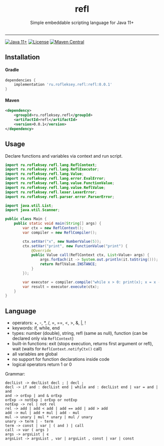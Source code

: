 <h1 align="center">refl</h1>
<p align="center">
      Simple embeddable scripting language for Java 11+<br><br>
</p>

--------

[![Java 11+](https://img.shields.io/badge/java-11-4c7e9f.svg)](http://java.oracle.com)
[![License](https://img.shields.io/badge/license-MIT-4c7e9f.svg)](https://raw.githubusercontent.com/rofleksey/refl/main/LICENSE.txt)
[![Maven Central](https://img.shields.io/maven-central/v/ru.rofleksey.refl/refl)](https://central.sonatype.com/artifact/ru.rofleksey.refl/refl)

## Installation

#### Gradle

```groovy
dependencies {
    implementation 'ru.rofleksey.refl:refl:0.0.1'
}
```

#### Maven

```xml
<dependency>
    <groupId>ru.rofleksey.refl</groupId>
    <artifactId>refl</artifactId>
    <version>0.0.1</version>
</dependency>
```

## Usage

Declare functions and variables via context and run script.

```java
import ru.rofleksey.refl.lang.ReflContext;
import ru.rofleksey.refl.lang.ReflExecutor;
import ru.rofleksey.refl.lang.Value;
import ru.rofleksey.refl.lang.error.EvalError;
import ru.rofleksey.refl.lang.value.FunctionValue;
import ru.rofleksey.refl.lang.value.ReflValue;
import ru.rofleksey.refl.lexer.LexerError;
import ru.rofleksey.refl.parser.error.ParserError;

import java.util.List;
import java.util.Scanner;

public class Main {
    public static void main(String[] args) {
        var ctx = new ReflContext();
        var compiler = new ReflCompiler();

        ctx.setVar("x", new NumberValue(5));
        ctx.setVar("print", new FunctionValue("print") {
            @Override
            public Value call(ReflContext ctx, List<Value> args) {
                args.forEach(it -> System.out.println(it.toString()));
                return ReflValue.INSTANCE;
            }
        });

        var executor = compiler.compile("while x > 0: print(x); x = x - 1; end;");
        var result = executor.execute(ctx);
    }
}
```

## Language

* operators: +, -, *, /, =, ==, <, >, &, |, !
* keywords: if, while, end
* types: number (double), string, refl (same as null), function (can be declared only via `ReflContext`)
* built-in functions: exit (stops execution, returns first argument or refl), wait (waits for `ReflContext.notifyCtx()` call)
* all variables are global
* no support for function declarations inside code
* logical operators return 1 or 0

Grammar:

```
declList -> declList decl ; | decl ;
decl -> if and : declList end | while and : declList end | var = and | and
and -> orExp | and & orExp
orExp -> notExp | orExp or notExp
notExp -> rel | not rel
rel -> add | add < add | add == add | add > add
add -> mul | add + mul | add - mul
mul -> unary | mul * unary | mul / unary
unary -> term | - term
term -> const | var | ( and ) | call
call -> var ( args )
args -> argsList | ϵ
argsList -> argsList , var | argsList , const | var | const
```
